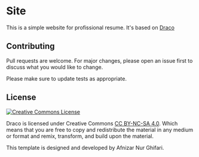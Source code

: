 # Site

This is a simple website for profissional resume. 
It's based on <a href="https://github.com/afnizarnur/draco">Draco</a>


## Contributing
Pull requests are welcome. For major changes, please open an issue first to discuss what you would like to change.

Please make sure to update tests as appropriate.

## License
<a rel="license" href="https://creativecommons.org/licenses/by-nc-sa/4.0/"><img alt="Creative Commons License" style="border-width:0" src="https://i.creativecommons.org/l/by-nc-sa/4.0/88x31.png" /></a><br />

Draco is licensed under Creative Commons [CC BY-NC-SA 4.0](https://creativecommons.org/licenses/by-nc-sa/4.0/). Which means that you are free to copy and redistribute the material in any medium or format and remix, transform, and build upon the material.

This template is designed and developed by Afnizar Nur Ghifari.
